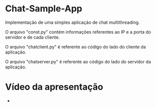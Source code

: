 # Chat-Sample-App
Implementação de uma simples aplicação de chat multithreading.

O arquivo "const.py" contém informações referentes ao IP e a porta do servidor e de cada cliente.

O arquivo "chatclient.py" é referente ao código do lado do cliente da aplicação.

O arquivo "chatserver.py" é referente ao código do lado do servidor da aplicação.

# Vídeo da apresentação
-
